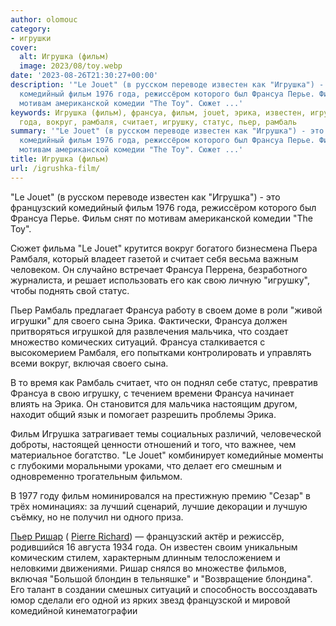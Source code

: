 ```yaml
---
author: olomouc
category:
- игрушки
cover:
  alt: Игрушка (фильм)
  image: 2023/08/toy.webp
date: '2023-08-26T21:30:27+00:00'
description: '"Le Jouet" (в русском переводе известен как "Игрушка") - это французский
  комедийный фильм 1976 года, режиссёром которого был Франсуа Перье. Фильм снят по
  мотивам американской комедии "The Toy". Сюжет ...'
keywords: Игрушка (фильм), франсуа, фильм, jouet, эрика, известен, игрушка, французский,
  года, вокруг, рамбаля, считает, игрушку, статус, пьер, рамбаль
summary: '"Le Jouet" (в русском переводе известен как "Игрушка") - это французский
  комедийный фильм 1976 года, режиссёром которого был Франсуа Перье. Фильм снят по
  мотивам американской комедии "The Toy". Сюжет ...'
title: Игрушка (фильм)
url: /igrushka-film/
---
```


"Le Jouet" (в русском переводе известен как "Игрушка") - это французский комедийный фильм 1976 года, режиссёром которого был Франсуа Перье. Фильм снят по мотивам американской комедии "The Toy".

Сюжет фильма "Le Jouet" крутится вокруг богатого бизнесмена Пьера Рамбаля, который владеет газетой и считает себя весьма важным человеком. Он случайно встречает Франсуа Перрена, безработного журналиста, и решает использовать его как свою личную "игрушку", чтобы поднять свой статус.

Пьер Рамбаль предлагает Франсуа работу в своем доме в роли "живой игрушки" для своего сына Эрика. Фактически, Франсуа должен притворяться игрушкой для развлечения мальчика, что создает множество комических ситуаций. Франсуа сталкивается с высокомерием Рамбаля, его попытками контролировать и управлять всеми вокруг, включая своего сына.

В то время как Рамбаль считает, что он поднял себе статус, превратив Франсуа в свою игрушку, с течением времени Франсуа начинает влиять на Эрика. Он становится для мальчика настоящим другом, находит общий язык и помогает разрешить проблемы Эрика.

Фильм Игрушка затрагивает темы социальных различий, человеческой доброты, настоящей ценности отношений и того, что важнее, чем материальное богатство. "Le Jouet" комбинирует комедийные моменты с глубокими моральными уроками, что делает его смешным и одновременно трогательным фильмом.

В 1977 году фильм номинировался на престижную премию "Сезар" в трёх номинациях: за лучший сценарий, лучшие декорации и лучшую съёмку, но не получил ни одного приза.

[Пьер Ришар](https://fr.wikipedia.org/wiki/Pierre_Richard) ( [Pierre Richard](https://en.wikipedia.org/wiki/Pierre_Richard)) — французский актёр и режиссёр, родившийся 16 августа 1934 года. Он известен своим уникальным комическим стилем, характерным длинным телосложением и неловкими движениями. Ришар снялся во множестве фильмов, включая "Большой блондин в тельняшке" и "Возвращение блондина". Его талант в создании смешных ситуаций и способность воссоздавать юмор сделали его одной из ярких звезд французской и мировой комедийной кинематографии